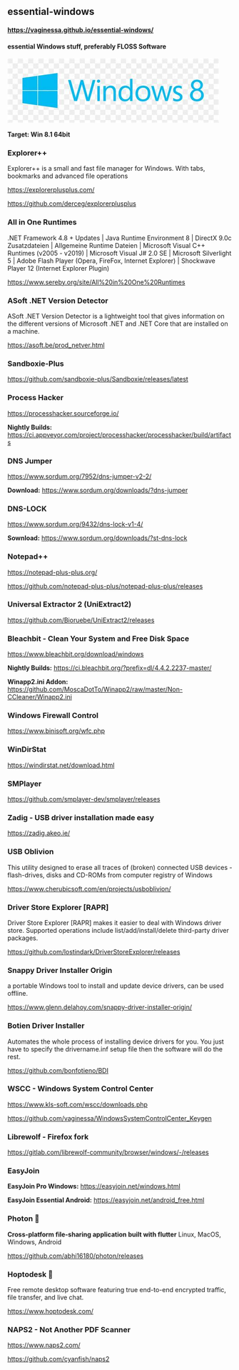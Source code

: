 ## essential-windows
#### https://vaginessa.github.io/essential-windows/
#### **essential Windows stuff, preferably FLOSS Software**
![winlogo](./windows-logo.jpg)

**Target: Win 8.1 64bit**

### Explorer++
Explorer++ is a small and fast file manager for Windows. With tabs, bookmarks and advanced file operations

https://explorerplusplus.com/

https://github.com/derceg/explorerplusplus


### All in One Runtimes
.NET Framework 4.8 + Updates | Java Runtime Environment 8
| DirectX 9.0c Zusatzdateien
| Allgemeine Runtime Dateien
| Microsoft Visual C++ Runtimes (v2005 - v2019)
| Microsoft Visual J# 2.0 SE
| Microsoft Silverlight 5
| Adobe Flash Player (Opera, FireFox, Internet Explorer)
| Shockwave Player 12 (Internet Explorer Plugin)

https://www.sereby.org/site/All%20in%20One%20Runtimes

### ASoft .NET Version Detector
ASoft .NET Version Detector is a lightweight tool that gives information on the different versions of Microsoft .NET and .NET Core that are installed on a machine.

https://asoft.be/prod_netver.html


### Sandboxie-Plus

https://github.com/sandboxie-plus/Sandboxie/releases/latest


### Process Hacker

https://processhacker.sourceforge.io/


**Nightly Builds:** https://ci.appveyor.com/project/processhacker/processhacker/build/artifacts


### DNS Jumper

https://www.sordum.org/7952/dns-jumper-v2-2/

**Download:**
https://www.sordum.org/downloads/?dns-jumper

### DNS-LOCK

https://www.sordum.org/9432/dns-lock-v1-4/

**Sownload:**
https://www.sordum.org/downloads/?st-dns-lock

### Notepad++

https://notepad-plus-plus.org/

https://github.com/notepad-plus-plus/notepad-plus-plus/releases


### Universal Extractor 2 (UniExtract2)

https://github.com/Bioruebe/UniExtract2/releases


### Bleachbit - Clean Your System and Free Disk Space

https://www.bleachbit.org/download/windows

**Nightly Builds:** https://ci.bleachbit.org/?prefix=dl/4.4.2.2237-master/

**Winapp2.ini Addon:** https://github.com/MoscaDotTo/Winapp2/raw/master/Non-CCleaner/Winapp2.ini


### Windows Firewall Control

https://www.binisoft.org/wfc.php


### WinDirStat

https://windirstat.net/download.html


### SMPlayer

https://github.com/smplayer-dev/smplayer/releases


### Zadig - USB driver installation made easy

https://zadig.akeo.ie/


### USB Oblivion
This utility designed to erase all traces of (broken) connected USB devices - flash-drives, disks and CD-ROMs from computer registry of Windows

https://www.cherubicsoft.com/en/projects/usboblivion/


### Driver Store Explorer [RAPR]
Driver Store Explorer [RAPR] makes it easier to deal with Windows driver store. Supported operations include list/add/install/delete third-party driver packages.

https://github.com/lostindark/DriverStoreExplorer/releases


### Snappy Driver Installer Origin
a portable Windows tool to install and update device drivers, can be used offline.

https://www.glenn.delahoy.com/snappy-driver-installer-origin/


### Botien Driver Installer
Automates the whole process of installing device drivers for you. You just have to specify the drivername.inf setup file then the software will do the rest.

https://github.com/bonfotieno/BDI


### WSCC - Windows System Control Center

https://www.kls-soft.com/wscc/downloads.php

https://github.com/vaginessa/WindowsSystemControlCenter_Keygen


### Librewolf - Firefox fork

https://gitlab.com/librewolf-community/browser/windows/-/releases


### EasyJoin

**EasyJoin Pro Windows:** https://easyjoin.net/windows.html

**EasyJoin Essential Android:** https://easyjoin.net/android_free.html


### Photon 🚀
**Cross-platform file-sharing application built with flutter**
Linux, MacOS, Windows, Android

https://github.com/abhi16180/photon/releases


### Hoptodesk 🦘
Free remote desktop software featuring true end-to-end encrypted traffic, file transfer, and live chat.

https://www.hoptodesk.com/


### NAPS2 - Not Another PDF Scanner

https://www.naps2.com/

https://github.com/cyanfish/naps2

